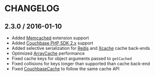 # CHANGELOG

## 2.3.0 / 2016-01-10

- Added [Memcached](https://github.com/ihor/Cachalot/blob/master/Cachalot/MemcachedCache.php) extension support
- Added [Couchbase PHP SDK 2.x](https://github.com/ihor/Cachalot/blob/master/Cachalot/CouchbaseCache2.php) support
- Added selective serialization for [Redis](https://github.com/ihor/Cachalot/blob/master/Cachalot/RedisCache.php) and [Xcache](https://github.com/ihor/Cachalot/blob/master/Cachalot/XcacheCache.php) cache back-ends
- Optimized [ArrayCache](https://github.com/ihor/Cachalot/blob/master/Cachalot/ArrayCache.php) performance
- Fixed cache keys for object arguments passed to ```getCached```
- Fixed collisions for keys longer than supported than cache back-end
- Fixed [CouchbaseCache](https://github.com/ihor/Cachalot/blob/master/Cachalot/CouchbaseCache.php) to follow the same cache API
